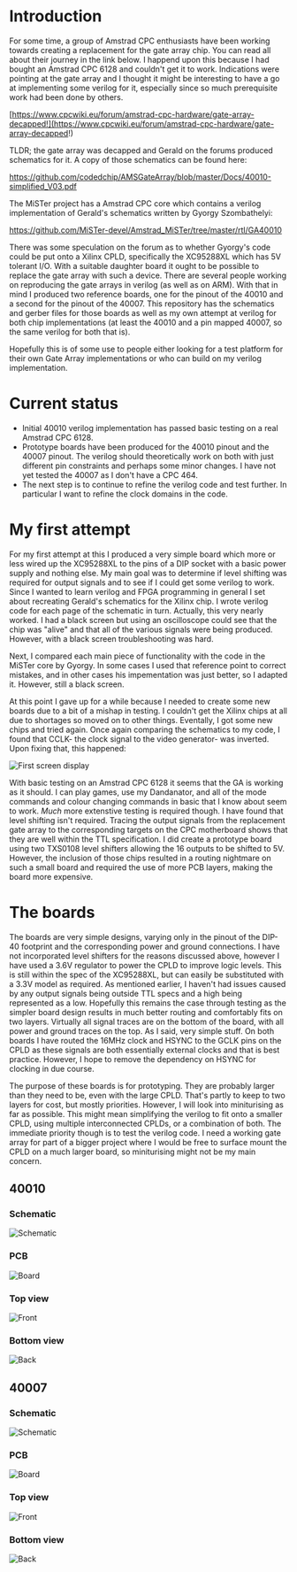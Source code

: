 # Introduction
For some time, a group of Amstrad CPC enthusiasts have been working towards creating a replacement for the gate array chip. You can read all about their journey in the link below. I happend upon this because I had bought an Amstrad CPC 6128 and couldn't get it to work. Indications were pointing at the gate array and I thought it might be interesting to have a go at implementing some verilog for it, especially since so much prerequisite work had been done by others.

[https://www.cpcwiki.eu/forum/amstrad-cpc-hardware/gate-array-decapped!](https://www.cpcwiki.eu/forum/amstrad-cpc-hardware/gate-array-decapped!)

TLDR; the gate array was decapped and Gerald on the forums produced schematics for it. A copy of those schematics can be found here:

https://github.com/codedchip/AMSGateArray/blob/master/Docs/40010-simplified_V03.pdf

The MiSTer project has a Amstrad CPC core which contains a verilog implementation of Gerald's schematics written by Gyorgy Szombathelyi:

https://github.com/MiSTer-devel/Amstrad_MiSTer/tree/master/rtl/GA40010

There was some speculation on the forum as to whether Gyorgy's code could be put onto a Xilinx CPLD, specifically the XC95288XL which has 5V tolerant I/O. With a suitable daughter board it ought to be possible to replace the gate array with such a device. There are several people working on reproducing the gate arrays in verilog (as well as on ARM). With that in mind I produced two reference boards, one for the pinout of the 40010 and a second for the pinout of the 40007. This repository has the schematics and gerber files for those boards as well as my own attempt at verilog for both chip implementations (at least the 40010 and a pin mapped 40007, so the same verilog for both that is).

Hopefully this is of some use to people either looking for a test platform for their own Gate Array implementations or who can build on my verilog implementation.

# Current status
- Initial 40010 verilog implementation has passed basic testing on a real Amstrad CPC 6128.
- Prototype boards have been produced for the 40010 pinout and the 40007 pinout. The verilog should theoretically work on both with just different pin constraints and perhaps some minor changes. I have not yet tested the 40007 as I don't have a CPC 464.
- The next step is to continue to refine the verilog code and test further. In particular I want to refine the clock domains in the code.

# My first attempt
For my first attempt at this I produced a very simple board which more or less wired up the XC95288XL to the pins of a DIP socket with a basic power supply and nothing else. My main goal was to determine if level shifting was required for output signals and to see if I could get some verilog to work. Since I wanted to learn verilog and FPGA programming in general I set about recreating Gerald's schematics for the Xilinx chip. I wrote verilog code for each page of the schematic in turn. Actually, this very nearly worked. I had a black screen but using an oscilloscope could see that the chip was "alive" and that all of the various signals were being produced. However, with a black screen troubleshooting was hard.

Next, I compared each main piece of functionality with the code in the MiSTer core by Gyorgy. In some cases I used that reference point to correct mistakes, and in other cases his impementation was just better, so I adapted it. However, still a black screen.

At this point I gave up for a while because I needed to create some new boards due to a bit of a mishap in testing. I couldn't get the Xilinx chips at all due to shortages so moved on to other things. Eventally, I got some new chips and tried again. Once again comparing the schematics to my code, I found that CCLK- the clock signal to the video generator- was inverted. Upon fixing that, this happened:

![First screen display](https://github.com/codedchip/AMSGateArray/blob/master/Docs/FirstScreen.jpg)

With basic testing on an Amstrad CPC 6128 it seems that the GA is working as it should. I can play games, use my Dandanator, and all of the mode commands and colour changing commands in basic that I know about seem to work. *Much* more extenstive testing is required though. I have found that level shifting isn't required. Tracing the output signals from the replacement gate array to the corresponding targets on the CPC motherboard shows that they are well within the TTL specification. I did create a prototype board using two TXS0108 level shifters allowing the 16 outputs to be shifted to 5V. However, the inclusion of those chips resulted in a routing nightmare on such a small board and required the use of more PCB layers, making the board more expensive.

# The boards
The boards are very simple designs, varying only in the pinout of the DIP-40 footprint and the corresponding power and ground connections. I have not incorporated level shifters for the reasons discussed above, however I have used a 3.6V regulator to power the CPLD to improve logic levels. This is still within the spec of the XC95288XL, but can easily be substituted with a 3.3V model as required. As mentioned earlier, I haven't had issues caused by any output signals being outside TTL specs and a high being represented as a low. Hopefully this remains the case through testing as the simpler board design results in much better routing and comfortably fits on two layers. Virtually all signal traces are on the bottom of the board, with all power and ground traces on the top. As I said, very simple stuff. On both boards I have routed the 16MHz clock and HSYNC to the GCLK pins on the CPLD as these signals are both essentially external clocks and that is best practice. However, I hope to remove the dependency on HSYNC for clocking in due course.

The purpose of these boards is for prototyping. They are probably larger than they need to be, even with the large CPLD. That's partly to keep to two layers for cost, but mostly priorities. However, I will look into miniturising as far as possible. This might mean simplifying the verilog to fit onto a smaller CPLD, using multiple interconnected CPLDs, or a combination of both. The immediate priority though is to test the verilog code. I need a working gate array for part of a bigger project where I would be free to surface mount the CPLD on a much larger board, so miniturising might not be my main concern.

## 40010
### Schematic
![Schematic](https://github.com/codedchip/AMSGateArray/blob/master/40010/Schematic.png)
### PCB
![Board](https://github.com/codedchip/AMSGateArray/blob/master/40010/PCB.png)
### Top view
![Front](https://github.com/codedchip/AMSGateArray/blob/master/40010/BoardFront.jpg)
### Bottom view
![Back](https://github.com/codedchip/AMSGateArray/blob/master/40010/BoardBack.jpg)

## 40007
### Schematic
![Schematic](https://github.com/codedchip/AMSGateArray/blob/master/40007/Schematic.png)
### PCB
![Board](https://github.com/codedchip/AMSGateArray/blob/master/40007/PCB.png)
### Top view
![Front](https://github.com/codedchip/AMSGateArray/blob/master/40007/BoardFront.jpg)
### Bottom view
![Back](https://github.com/codedchip/AMSGateArray/blob/master/40007/BoardBack.jpg)



